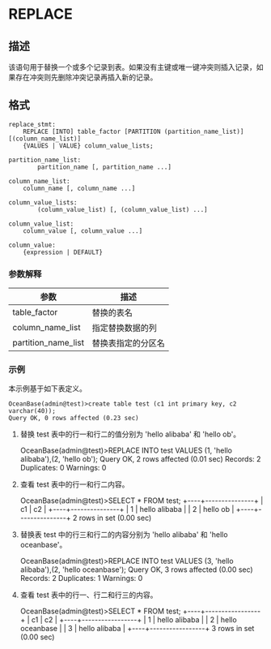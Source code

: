 REPLACE 
============================



描述 
-----------

该语句用于替换一个或多个记录到表。如果没有主键或唯一键冲突则插入记录，如果存在冲突则先删除冲突记录再插入新的记录。

格式 
-----------

    replace_stmt:
        REPLACE [INTO] table_factor [PARTITION (partition_name_list)] [(column_name_list)]
        {VALUES | VALUE} column_value_lists;
    
    partition_name_list:
            partition_name [, partition_name ...]
    
    column_name_list:
        column_name [, column_name ...]
    
    column_value_lists:
            (column_value_list) [, (column_value_list) ...]
    
    column_value_list:
        column_value [, column_value ...]
    
    column_value:
        {expression | DEFAULT}





### 参数解释 



|       **参数**        |  **描述**   |
|---------------------|-----------|
| table_factor        | 替换的表名     |
| column_name_list    | 指定替换数据的列  |
| partition_name_list | 替换表指定的分区名 |



### 示例 

本示例基于如下表定义。

    OceanBase(admin@test)>create table test (c1 int primary key, c2 varchar(40));
    Query OK, 0 rows affected (0.23 sec)



1. 替换 test 表中的行一和行二的值分别为 'hello alibaba' 和 'hello ob'。




    OceanBase(admin@test)>REPLACE INTO test VALUES (1, 'hello alibaba'),(2, 'hello ob');
    Query OK, 2 rows affected (0.01 sec)
    Records: 2  Duplicates: 0  Warnings: 0



2. 查看 test 表中的行一和行二内容。




    OceanBase(admin@test)>SELECT * FROM test;
    +----+---------------+
    | c1 | c2            |
    +----+---------------+
    |  1 | hello alibaba |
    |  2 | hello ob      |
    +----+---------------+
    2 rows in set (0.00 sec)



3. 替换表 test 中的行三和行二的内容分别为 'hello alibaba' 和 'hello oceanbase'。




    OceanBase(admin@test)>REPLACE INTO test VALUES (3, 'hello alibaba'),(2, 'hello oceanbase');
    Query OK, 3 rows affected (0.00 sec)
    Records: 2  Duplicates: 1  Warnings: 0



4. 查看 test 表中的行一、行二和行三的内容。




    OceanBase(admin@test)>SELECT * FROM test;
    +----+-----------------+
    | c1 | c2              |
    +----+-----------------+
    |  1 | hello alibaba   |
    |  2 | hello oceanbase |
    |  3 | hello alibaba   |
    +----+-----------------+
    3 rows in set (0.00 sec)



